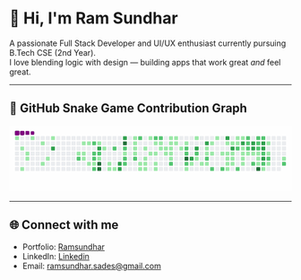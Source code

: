 # 👋 Hi, I'm Ram Sundhar

A passionate Full Stack Developer and UI/UX enthusiast currently pursuing B.Tech CSE (2nd Year).  
I love blending logic with design — building apps that work great *and* feel great.

---

## 🐍 GitHub Snake Game Contribution Graph


![Snake animation](https://raw.githubusercontent.com/Platane/snk/output/github-contribution-grid-snake.gif)


<!-- Optional dark mode version -->
<!-- ![Snake animation (dark)](https://github.com/Ramsundhar-88/snk/output/github-contribution-grid-snake-dark.svg?raw=true) -->

---

## 🌐 Connect with me

- Portfolio: [Ramsundhar](ramsundhar.vercel.app)
- LinkedIn: [Linkedin](https://www.linkedin.com/in/ramsundhar-sadeswaran-588949156/)
- Email: ramsundhar.sades@gmail.com

